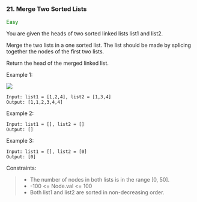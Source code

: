 <h3>21. Merge Two Sorted Lists</h3>

<span style="color:green">Easy</span>

You are given the heads of two sorted linked lists list1 and list2.

Merge the two lists in a one sorted list. The list should be made by splicing together the nodes of the first two lists.

Return the head of the merged linked list.

Example 1:

![](https://assets.leetcode.com/uploads/2020/10/03/merge_ex1.jpg)

    Input: list1 = [1,2,4], list2 = [1,3,4]
    Output: [1,1,2,3,4,4]

Example 2:

    Input: list1 = [], list2 = []
    Output: []

Example 3:

    Input: list1 = [], list2 = [0]
    Output: [0]



Constraints:

> - The number of nodes in both lists is in the range [0, 50].
> - -100 <= Node.val <= 100
> - Both list1 and list2 are sorted in non-decreasing order.
